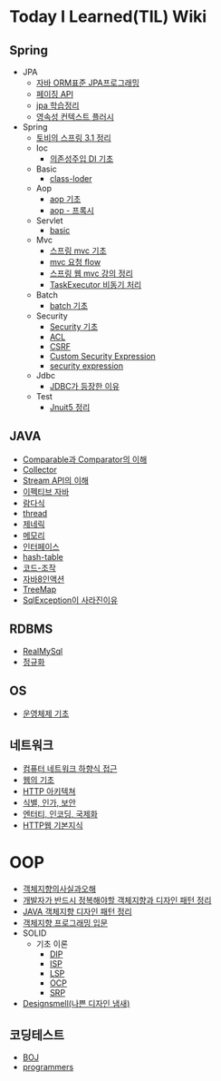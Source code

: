 # Today I Learned(TIL) Wiki

## Spring

- JPA
  - [자바 ORM표준 JPA프로그래밍](https://github.com/gwoprk98/TIL/blob/master/Spring/JPA/%EC%9E%90%EB%B0%94ORM%ED%91%9C%EC%A4%80JPA%ED%94%84%EB%A1%9C%EA%B7%B8%EB%9E%98%EB%B0%8D.md)
  - [페이징 API](https://github.com/gwoprk98/TIL/blob/master/Spring/JPA/JPA-Paging-API.md)
  - [jpa 학습정리](https://github.com/gwoprk98/TIL/blob/master/Spring/JPA/jpa.md)
  - [영속성 컨텍스트 플러시](https://github.com/gwoprk98/TIL/blob/master/Spring/JPA/%EC%98%81%EC%86%8D%EC%84%B1%20%EC%BB%A8%ED%85%8D%EC%8A%A4%ED%8A%B8%20%ED%94%8C%EB%9F%AC%EC%8B%9C.md)
- Spring
  - [토비의 스프링 3.1 정리](https://github.com/gwoprk98/TIL/blob/master/Spring/%ED%86%A0%EB%B9%84%EC%9D%98%20%EC%8A%A4%ED%94%84%EB%A7%81%203.1/%ED%86%A0%EB%B9%84%EC%9D%98%20%EC%8A%A4%ED%94%84%EB%A7%813.1.md)
  - Ioc
    - [의존성주입 DI 기초](https://github.com/gwoprk98/TIL/blob/master/Spring/IoC/DI-%EA%B8%B0%EC%B4%88.md)
  - Basic
    - [class-loder](https://github.com/gwoprk98/TIL/blob/master/Spring/basic/class-loader.md)
  - Aop
    - [aop 기초](https://github.com/gwoprk98/TIL/blob/master/Spring/aop/AOP-basic.md)
    - [aop - 프록시](https://github.com/gwoprk98/TIL/blob/master/Spring/aop/AOP-proxiy.md)
  - Servlet
    - [basic](https://github.com/gwoprk98/TIL/blob/master/Spring/servlet/basic.md)
  - Mvc
    - [스프링 mvc 기초](https://github.com/gwoprk98/TIL/blob/master/Spring/mvc/mvc-basic.md)
    - [mvc 요청 flow](https://github.com/gwoprk98/TIL/blob/master/Spring/mvc/mvc-flow.md)
    - [스프링 웹 mvc 강의 정리](https://github.com/gwoprk98/TIL/blob/master/Spring/mvc/Spring-%EC%9B%B9MVC-%EA%B0%95%EC%9D%98-%EC%A0%95%EB%A6%AC.md)
    - [TaskExecutor 비동기 처리](https://github.com/gwoprk98/TIL/blob/master/Spring/mvc/TaskExecutor-%EB%B9%84%EB%8F%99%EA%B8%B0-%EC%B2%98%EB%A6%AC.md)
  - Batch
    - [batch 기초](https://github.com/gwoprk98/TIL/tree/master/Spring/spring-batch)
  - Security
    - [Security 기초](https://github.com/gwoprk98/TIL/blob/master/Spring/security/basic.md)
    - [ACL](https://github.com/gwoprk98/TIL/blob/master/Spring/security/ACL.md)
    - [CSRF](https://github.com/gwoprk98/TIL/blob/master/Spring/security/CSRF.md)
    - [Custom Security Expression](https://github.com/gwoprk98/TIL/blob/master/Spring/security/Custom%20Security%20Expression.md)
    - [security expression](https://github.com/gwoprk98/TIL/blob/master/Spring/security/security-expression.md)
  - Jdbc
    - [JDBC가 등장한 이유](https://github.com/gwoprk98/TIL/blob/master/Spring/jdbc/JDBC%EA%B0%80%20%EB%93%B1%EC%9E%A5%ED%95%9C%20%EC%9D%B4%EC%9C%A0.md)
  - Test
    - [Jnuit5 정리](https://github.com/gwoprk98/TIL/blob/master/Spring/test/Junit5.md)
## JAVA

- [Comparable과 Comparator의 이해](https://github.com/gwoprk98/TIL/blob/master/JAVA/Comparable%EA%B3%BC%20Comparator%EC%9D%98%20%EC%9D%B4%ED%95%B4.md)
- [Collector](https://github.com/gwoprk98/TIL/blob/master/JAVA/Collector.md)
- [Stream API의 이해](https://github.com/gwoprk98/TIL/blob/master/JAVA/Stream%20API%EC%9D%98%20%EC%9D%B4%ED%95%B4.md)
- [이펙티브 자바](https://github.com/gwoprk98/TIL/blob/master/JAVA/Effective-java.md)
- [람다식](https://github.com/gwoprk98/TIL/blob/master/JAVA/%EB%9E%8C%EB%8B%A4%EC%8B%9D-%EA%B8%B0%EC%B4%88.md)
- [thread](https://github.com/gwoprk98/TIL/blob/master/JAVA/thread.md)
- [제네릭](https://github.com/gwoprk98/TIL/blob/master/JAVA/%EC%A0%9C%EB%84%A4%EB%A6%AD.md)
- [메모리](https://github.com/gwoprk98/TIL/blob/master/JAVA/%EC%9E%90%EB%B0%94-%EB%A9%94%EB%AA%A8%EB%A6%AC.md)
- [인터페이스](https://github.com/gwoprk98/TIL/blob/master/JAVA/%EC%9D%B8%ED%84%B0%ED%8E%98%EC%9D%B4%EC%8A%A4.md)
- [hash-table](https://github.com/gwoprk98/TIL/blob/master/JAVA/hash-table.md)
- [코드-조작](https://github.com/gwoprk98/TIL/blob/master/JAVA/%EC%9E%90%EB%B0%94-%EC%BD%94%EB%93%9C%EB%A5%BC-%EC%A1%B0%EC%9E%91%ED%95%98%EB%8A%94-%EB%8B%A4%EC%96%91%ED%95%9C%EB%B0%A9%EB%B2%95.md)
- [자바8인액션](https://github.com/gwoprk98/TIL/blob/master/JAVA/%EC%9E%90%EB%B0%948-%EC%9D%B8%EC%95%A1%EC%85%98.md)
- [TreeMap](https://github.com/gwoprk98/TIL/blob/master/JAVA/Treemap.md)
- [SqlException이 사라진이유](https://github.com/gwoprk98/TIL/blob/master/JAVA/SqlExcepion%EC%9D%B4%20%EC%82%AC%EB%9D%BC%EC%A7%84%20%EC%9D%B4%EC%9C%A0.md)

## RDBMS

- [RealMySql](https://github.com/gwoprk98/TIL/blob/master/RDBMS/RealMySql.md)
- [정규화](https://github.com/gwoprk98/TIL/blob/master/RDBMS/%EC%A0%95%EA%B7%9C%ED%99%94.md)

## OS

- [운영체제 기초](https://github.com/gwoprk98/TIL/blob/master/OS/%EC%9A%B4%EC%98%81%EC%B2%B4%EC%A0%9C%20%EA%B8%B0%EC%B4%88.md)

## 네트워크

- [컴퓨터 네트워크 하향식 접근](https://github.com/gwoprk98/TIL/blob/master/Network/%EC%BB%B4%ED%93%A8%ED%84%B0%20%EB%84%A4%ED%8A%B8%EC%9B%8C%ED%81%AC%20%ED%95%98%ED%96%A5%EC%8B%9D%20%EC%A0%91%EA%B7%BC.md)
- [웹의 기초](https://github.com/gwoprk98/TIL/blob/master/Network/%EC%9B%B9%EC%9D%98%20%EA%B8%B0%EC%B4%88.md)
- [HTTP 아키텍쳐](https://github.com/gwoprk98/TIL/blob/master/Network/%EC%9B%B9%EC%9D%98%20%EA%B8%B0%EC%B4%88.md)
- [식별, 인가, 보안](https://github.com/gwoprk98/TIL/blob/master/Network/%EC%8B%9D%EB%B3%84%2C%20%EC%9D%B8%EA%B0%80%2C%20%EB%B3%B4%EC%95%88.md)
- [엔터티, 인코딩, 국제화](https://github.com/gwoprk98/TIL/blob/master/Network/%EC%97%94%ED%84%B0%ED%8B%B0%2C%20%EC%9D%B8%EC%BD%94%EB%94%A9%2C%20%EA%B5%AD%EC%A0%9C%ED%99%94.md)
- [HTTP웹 기본지식](https://github.com/gwoprk98/TIL/blob/master/Network/HTTP%EC%9B%B9%20%EA%B8%B0%EB%B3%B8%EC%A7%80%EC%8B%9D.md)

# OOP

- [객체지향의사실과오해](https://github.com/gwoprk98/TIL/blob/master/OOP/%EA%B0%9D%EC%B2%B4%EC%A7%80%ED%96%A5%EC%9D%98%EC%82%AC%EC%8B%A4%EA%B3%BC%EC%98%A4%ED%95%B4.md)
- [개발자가 반드시 정복해야할 객체지향과 디자인 패턴 정리](https://github.com/gwoprk98/TIL/blob/master/OOP/%EA%B0%9C%EB%B0%9C%EC%9E%90%EA%B0%80-%EB%B0%98%EB%93%9C%EC%8B%9C-%EC%A0%95%EB%B3%B5%ED%95%B4%EC%95%BC%ED%95%A0-%EA%B0%9D%EC%B2%B4%EC%A7%80%ED%96%A5%EA%B3%BC-%EB%94%94%EC%9E%90%EC%9D%B8%ED%8C%A8%ED%84%B4.md)
- [JAVA 객체지향 디자인 패턴 정리](https://github.com/gwoprk98/TIL/blob/master/OOP/JAVA-%EA%B0%9D%EC%B2%B4%EC%A7%80%ED%96%A5-%EB%94%94%EC%9E%90%EC%9D%B8-%ED%8C%A8%ED%84%B4.md)
- [객체지향 프로그래밍 입문](https://github.com/gwoprk98/TIL/blob/master/OOP/%EA%B0%9D%EC%B2%B4-%EC%A7%80%ED%96%A5-%ED%94%84%EB%A1%9C%EA%B7%B8%EB%9E%98%EB%B0%8D-%EC%9E%85%EB%AC%B8.md)
- SOLID
  - 기초 이론
    - [DIP](https://github.com/gwoprk98/TIL/blob/master/OOP/solid-%EA%B8%B0%EC%B4%88/DIP.md)
    - [ISP](https://github.com/gwoprk98/TIL/blob/master/OOP/solid-%EA%B8%B0%EC%B4%88/ISP.md)
    - [LSP](https://github.com/gwoprk98/TIL/blob/master/OOP/solid-%EA%B8%B0%EC%B4%88/LSP.md)
    - [OCP](https://github.com/gwoprk98/TIL/blob/master/OOP/solid-%EA%B8%B0%EC%B4%88/OCP.md)
    - [SRP](https://github.com/gwoprk98/TIL/blob/master/OOP/solid-%EA%B8%B0%EC%B4%88/SRP.md)
- [Designsmell(나쁜 디자인 냄새)](https://github.com/gwoprk98/TIL/blob/master/OOP/Design-Smells.md)

## 코딩테스트

- [BOJ](https://github.com/gwoprk98/TIL/tree/master/CodingTest/BOJ)
- [programmers](https://github.com/gwoprk98/TIL/tree/master/CodingTest/programmers)
